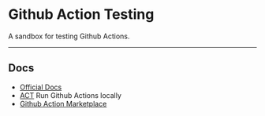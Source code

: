 # Github Action Testing

A sandbox for testing Github Actions.

---

## Docs

- [Official Docs](https://docs.github.com/en/actions)
- [ACT](https://github.com/nektos/act) Run Github Actions locally
- [Github Action Marketplace](https://github.com/marketplace?type=actions)
